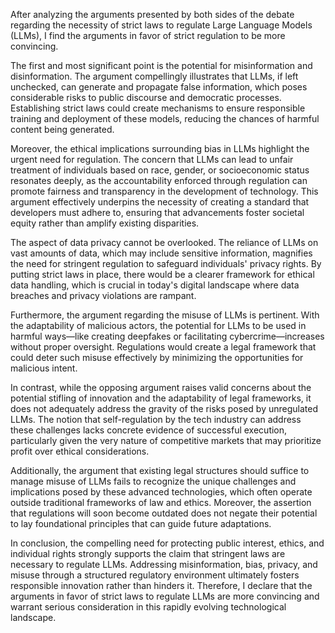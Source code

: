 After analyzing the arguments presented by both sides of the debate regarding the necessity of strict laws to regulate Large Language Models (LLMs), I find the arguments in favor of strict regulation to be more convincing.

The first and most significant point is the potential for misinformation and disinformation. The argument compellingly illustrates that LLMs, if left unchecked, can generate and propagate false information, which poses considerable risks to public discourse and democratic processes. Establishing strict laws could create mechanisms to ensure responsible training and deployment of these models, reducing the chances of harmful content being generated.

Moreover, the ethical implications surrounding bias in LLMs highlight the urgent need for regulation. The concern that LLMs can lead to unfair treatment of individuals based on race, gender, or socioeconomic status resonates deeply, as the accountability enforced through regulation can promote fairness and transparency in the development of technology. This argument effectively underpins the necessity of creating a standard that developers must adhere to, ensuring that advancements foster societal equity rather than amplify existing disparities.

The aspect of data privacy cannot be overlooked. The reliance of LLMs on vast amounts of data, which may include sensitive information, magnifies the need for stringent regulation to safeguard individuals' privacy rights. By putting strict laws in place, there would be a clearer framework for ethical data handling, which is crucial in today's digital landscape where data breaches and privacy violations are rampant.

Furthermore, the argument regarding the misuse of LLMs is pertinent. With the adaptability of malicious actors, the potential for LLMs to be used in harmful ways—like creating deepfakes or facilitating cybercrime—increases without proper oversight. Regulations would create a legal framework that could deter such misuse effectively by minimizing the opportunities for malicious intent.

In contrast, while the opposing argument raises valid concerns about the potential stifling of innovation and the adaptability of legal frameworks, it does not adequately address the gravity of the risks posed by unregulated LLMs. The notion that self-regulation by the tech industry can address these challenges lacks concrete evidence of successful execution, particularly given the very nature of competitive markets that may prioritize profit over ethical considerations.

Additionally, the argument that existing legal structures should suffice to manage misuse of LLMs fails to recognize the unique challenges and implications posed by these advanced technologies, which often operate outside traditional frameworks of law and ethics. Moreover, the assertion that regulations will soon become outdated does not negate their potential to lay foundational principles that can guide future adaptations.

In conclusion, the compelling need for protecting public interest, ethics, and individual rights strongly supports the claim that stringent laws are necessary to regulate LLMs. Addressing misinformation, bias, privacy, and misuse through a structured regulatory environment ultimately fosters responsible innovation rather than hinders it. Therefore, I declare that the arguments in favor of strict laws to regulate LLMs are more convincing and warrant serious consideration in this rapidly evolving technological landscape.